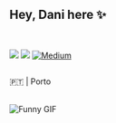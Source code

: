 ## Hey, Dani here ✨
<br>
<div "display: inline_block"> 

<a href = "mailto:danielle.seragioli@gmail.com"><img src="https://img.shields.io/badge/-Gmail-%23333?style=for-the-badge&logo=gmail&logoColor=white" target="_blank"></a>
<a href="https://www.linkedin.com/in/danielle-seragioli-2101b0202/" target="_blank"><img src="https://img.shields.io/badge/-LinkedIn-%230077B5?style=for-the-badge&logo=linkedin&logoColor=white" target="_blank"></a> 
[![ Medium](https://img.shields.io/badge/Medium-12100E?style=for-the-badge&logo=medium&logoColor=white)](https://brasil.uxdesign.cc/calmamente-simplificando-o-acesso-ao-atendimento-psicol%C3%B3gico-remoto-no-pa%C3%ADs-98fa887765f5)
##
</div>
🇵🇹 | Porto
<div "display: inline_block"> 
</div>
 <br>
<div align="left">
 
 ![Funny GIF](https://media2.giphy.com/media/v1.Y2lkPTc5MGI3NjExcWI5dDB3dGZ2c2JnOWZucmF6dXpza3dkOHVmZWZldDF1N3J0aWEyaSZlcD12MV9pbnRlcm5hbF9naWZfYnlfaWQmY3Q9Zw/fRgwpuil2wHww7OXjT/giphy.gif)
</div>

<!--
<div style="display: inline_block" align="center">
  <img align="center" alt="Swift" height="30" width="30" src="https://miro.medium.com/max/800/1*KLrw9Oy3qxuBGqrVKXGL_A.png">
  <img align="center" alt="Python" height="30" width="40" src="https://raw.githubusercontent.com/devicons/devicon/master/icons/python/python-original.svg">
  <img align="center" alt="HTML" height="30" width="40" src="https://raw.githubusercontent.com/devicons/devicon/master/icons/html5/html5-original.svg">
  <img align="center" alt="CSS" height="30" width="40" src="https://raw.githubusercontent.com/devicons/devicon/master/icons/css3/css3-original.svg">
  <img align="center" alt="Js" height="30" width="40" src="https://raw.githubusercontent.com/devicons/devicon/master/icons/javascript/javascript-plain.svg">

  
  
</div>

VOMPUTADOR COLORIDO:


 ![Funny GIF](https://media2.giphy.com/media/v1.Y2lkPTc5MGI3NjExcWI5dDB3dGZ2c2JnOWZucmF6dXpza3dkOHVmZWZldDF1N3J0aWEyaSZlcD12MV9pbnRlcm5hbF9naWZfYnlfaWQmY3Q9Zw/fRgwpuil2wHww7OXjT/giphy.gif)
 
TECLADO DIGITANDO:
 ![Funny GIF](https://media3.giphy.com/media/v1.Y2lkPTc5MGI3NjExaWhtYjI2N3BsNWx5czZzM2M5b3c3cGQ0NG96ZW1zMjY2ZGE5ODM3biZlcD12MV9pbnRlcm5hbF9naWZfYnlfaWQmY3Q9Zw/ForxtLiaT9Oe0JhFKN/giphy.gif)
ou esse
https://media3.giphy.com/media/v1.Y2lkPTc5MGI3NjExcGYyOG1vYm1rdHB6c3hldnNxMjdkamh0a2l6YmR5c29tbXVsYTZmNyZlcD12MV9pbnRlcm5hbF9naWZfYnlfaWQmY3Q9Zw/26u3Z5ChEO3lFSb3q/giphy.gif
ou esse
https://media1.giphy.com/media/v1.Y2lkPTc5MGI3NjExaWNtajZ0dThyNnNyd3czaTZkZDYxcHJqNGpkeXBlMGhzbTBhcHl2ayZlcD12MV9pbnRlcm5hbF9naWZfYnlfaWQmY3Q9Zw/bZQvimlS7kuGc/giphy.gif


TERMINAL:
 ![Funny GIF](https://media0.giphy.com/media/v1.Y2lkPTc5MGI3NjExdzk3c3ltdjQ5MGlqbjdqa3BvZTBsZHRrMXd2dGppNWU0cDR3amhtOSZlcD12MV9pbnRlcm5hbF9naWZfYnlfaWQmY3Q9Zw/VF0WIRjfwvFERopBFY/giphy.gif)

 https://media1.giphy.com/media/v1.Y2lkPTc5MGI3NjExaTZ2dGEybGQzZHRuNjN4NmxyNzRzaTdndjR6M3N1dXJscmptc2hteiZlcD12MV9pbnRlcm5hbF9naWZfYnlfaWQmY3Q9Zw/l1Ku1jY6PLIiWi0rC/giphy.gif

GATINHO:
 ![Funny GIF](https://media3.giphy.com/media/v1.Y2lkPTc5MGI3NjExMnVybms2NDFqdndyaXdiMXpudmpmOHh2dGozbWZrbDF0enAyM3JuaiZlcD12MV9pbnRlcm5hbF9naWZfYnlfaWQmY3Q9Zw/3oKIPnAiaMCws8nOsE/giphy.gif)

 bob esponja:
https://media1.giphy.com/media/v1.Y2lkPTc5MGI3NjExYzlzMjEyaXB0Nzk3cHRjaHBwN2QzMWl5dTRzajEzN2pkZm10cWZ1bSZlcD12MV9pbnRlcm5hbF9naWZfYnlfaWQmY3Q9Zw/CTX0ivSQbI78A/giphy.gif
 menina ligando :
https://media3.giphy.com/media/v1.Y2lkPTc5MGI3NjExbmdmeHYyM25qcG4zdTVtaG5zeGRpMHg5ZGEyc2xxZjdwcmxveDczZSZlcD12MV9pbnRlcm5hbF9naWZfYnlfaWQmY3Q9Zw/RLhSYE7l8g3oDZXXfv/giphy.gif

**danielleseragioli/danielleseragioli** is a ✨ _special_ ✨ repository because its `README.md` (this file) appears on your GitHub profile.



